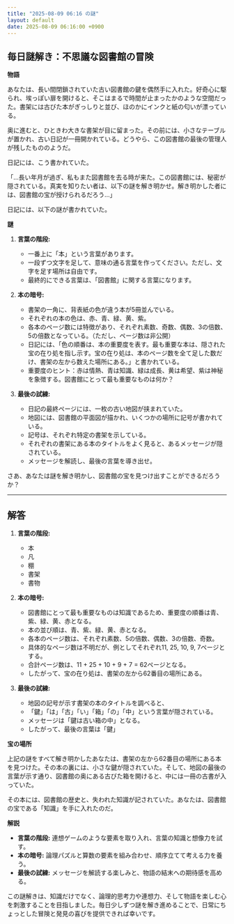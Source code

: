 ```yaml
---
title: "2025-08-09 06:16 の謎"
layout: default
date: 2025-08-09 06:16:00 +0900
---
```

## 毎日謎解き：不思議な図書館の冒険

**物語**

あなたは、長い間閉鎖されていた古い図書館の鍵を偶然手に入れた。好奇心に駆られ、埃っぽい扉を開けると、そこはまるで時間が止まったかのような空間だった。書架には古びた本がぎっしりと並び、ほのかにインクと紙の匂いが漂っている。

奥に進むと、ひときわ大きな書架が目に留まった。その前には、小さなテーブルが置かれ、古い日記が一冊開かれている。どうやら、この図書館の最後の管理人が残したもののようだ。

日記には、こう書かれていた。

「…長い年月が過ぎ、私もまた図書館を去る時が来た。この図書館には、秘密が隠されている。真実を知りたい者は、以下の謎を解き明かせ。解き明かした者には、図書館の宝が授けられるだろう…」

日記には、以下の謎が書かれていた。

**謎**

1.  **言葉の階段:**
    *   一番上に「本」という言葉があります。
    *   一段ずつ文字を足して、意味の通る言葉を作ってください。ただし、文字を足す場所は自由です。
    *   最終的にできる言葉は、「図書館」に関する言葉になります。

2.  **本の暗号:**
    *   書架の一角に、背表紙の色が違う本が5冊並んでいる。
    *   それぞれの本の色は、赤、青、緑、黄、紫。
    *   各本のページ数には特徴があり、それぞれ素数、奇数、偶数、3の倍数、5の倍数となっている。（ただし、ページ数は非公開）
    *   日記には、「色の順番は、本の重要度を表す。最も重要な本は、隠された宝の在り処を指し示す。宝の在り処は、本のページ数を全て足した数だけ、書架の左から数えた場所にある。」と書かれている。
    *   重要度のヒント：赤は情熱、青は知識、緑は成長、黄は希望、紫は神秘を象徴する。図書館にとって最も重要なものは何か？

3.  **最後の試練:**
    *   日記の最終ページには、一枚の古い地図が挟まれていた。
    *   地図には、図書館の平面図が描かれ、いくつかの場所に記号が書かれている。
    *   記号は、それぞれ特定の書架を示している。
    *   それぞれの書架にある本のタイトルをよく見ると、あるメッセージが隠されている。
    *   メッセージを解読し、最後の言葉を導き出せ。

さあ、あなたは謎を解き明かし、図書館の宝を見つけ出すことができるだろうか？

---

## 解答

1.  **言葉の階段:**

    *   本
    *   凡
    *   棚
    *   書架
    *   書物

2.  **本の暗号:**

    *   図書館にとって最も重要なものは知識であるため、重要度の順番は青、紫、緑、黄、赤となる。
    *   本の並び順は、青、紫、緑、黄、赤となる。
    *   各本のページ数は、それぞれ素数、5の倍数、偶数、3の倍数、奇数。
    *   具体的なページ数は不明だが、例としてそれぞれ11, 25, 10, 9, 7ページとする。
    *   合計ページ数は、11 + 25 + 10 + 9 + 7 = 62ページとなる。
    *   したがって、宝の在り処は、書架の左から62番目の場所にある。

3.  **最後の試練:**

    *   地図の記号が示す書架の本のタイトルを調べると、
    *   「鍵」「は」「古」「い」「箱」「の」「中」という言葉が隠されている。
    *   メッセージは「鍵は古い箱の中」となる。
    *   したがって、最後の言葉は「鍵」

**宝の場所**

上記の謎をすべて解き明かしたあなたは、書架の左から62番目の場所にある本を見つけた。その本の裏には、小さな鍵が隠されていた。そして、地図の最後の言葉が示す通り、図書館の奥にある古びた箱を開けると、中には一冊の古書が入っていた。

その本には、図書館の歴史と、失われた知識が記されていた。あなたは、図書館の宝である「知識」を手に入れたのだ。

**解説**

*   **言葉の階段:** 連想ゲームのような要素を取り入れ、言葉の知識と想像力を試す。
*   **本の暗号:** 論理パズルと算数の要素を組み合わせ、順序立てて考える力を養う。
*   **最後の試練:** メッセージを解読する楽しみと、物語の結末への期待感を高める。

この謎解きは、知識だけでなく、論理的思考力や連想力、そして物語を楽しむ心を刺激することを目指しました。毎日少しずつ謎を解き進めることで、日常にちょっとした冒険と発見の喜びを提供できれば幸いです。
